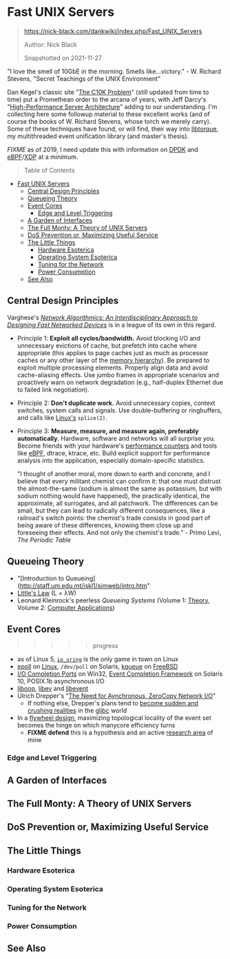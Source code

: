 # Fast UNIX Servers

> <https://nick-black.com/dankwiki/index.php/Fast_UNIX_Servers>
>
> Author: Nick Black
>
> Snapshotted on 2021-11-27

"I love the smell of 10GbE in the morning. Smells like...victory." -
W. Richard Stevens, "Secret Teachings of the UNIX Environment"

Dan Kegel's classic site "[The C10K Problem](http://www.kegel.com/c10k.html)"
(still updated from time to time) put a Promethean order to the arcana of
years, with Jeff Darcy's "[High-Performance Server Architecture](http://pl.atyp.us/content/tech/servers.html)"
adding to our understanding. I'm collecting here some followup material to
these excellent works (and of course the books of W. Richard Stevens, whose
torch we merely carry). Some of these techniques have found, or will find,
their way into [libtorque](https://nick-black.com/dankwiki/index.php?title=Libtorque),
my multithreaded event unification library (and master's thesis).

*FIXME* as of 2019, I need update this with information on [DPDK](https://nick-black.com/dankwiki/index.php?title=DPDK)
and [eBPF](https://nick-black.com/dankwiki/index.php?title=EBPF)/[XDP](https://nick-black.com/dankwiki/index.php?title=XDP)
at a minimum.

> Table of Contents

- [Fast UNIX Servers](#fast-unix-servers)
  - [Central Design Principles](#central-design-principles)
  - [Queueing Theory](#queueing-theory)
  - [Event Cores](#event-cores)
    - [Edge and Level Triggering](#edge-and-level-triggering)
  - [A Garden of Interfaces](#a-garden-of-interfaces)
  - [The Full Monty: A Theory of UNIX Servers](#the-full-monty-a-theory-of-unix-servers)
  - [DoS Prevention or, Maximizing Useful Service](#dos-prevention-or-maximizing-useful-service)
  - [The Little Things](#the-little-things)
    - [Hardware Esoterica](#hardware-esoterica)
    - [Operating System Esoterica](#operating-system-esoterica)
    - [Tuning for the Network](#tuning-for-the-network)
    - [Power Consumption](#power-consumption)
  - [See Also](#see-also)

## Central Design Principles

Varghese's [*Network Algorithmics: An Interdisciplinary Approach to Designing
Fast Networked Devices*](http://www.amazon.com/Network-Algorithmics-Interdisciplinary-Designing-Networking/dp/0120884771)
is in a league of its own in this regard.

- Principle 1: **Exploit all cycles/bandwidth.** Avoid blocking I/O and
  unnecessary evictions of cache, but prefetch into cache where appropriate
  (this applies to page caches just as much as processor caches or any other
  layer of the [memory hierarchy](https://nick-black.com/dankwiki/index.php?title=Architecture#Memory_Hierarchies)).
  Be prepared to exploit multiple processing elements. Properly align data and
  avoid cache-aliasing effects. Use jumbo frames in appropriate scenarios and
  proactively warn on network degradation (e.g., half-duplex Ethernet due to
  failed link negotiation).
- Principle 2: **Don't duplicate work.** Avoid unnecessary copies, context
  switches, system calls and signals. Use double-buffering or ringbuffers, and
  calls like [Linux's](https://nick-black.com/dankwiki/index.php?title=Linux_APIs)
  `splice(2)`.
- Principle 3: **Measure, measure, and measure again, preferably
  automatically.** Hardware, software and networks will all surprise you.
  Become friends with your hardware's [performance counters](https://nick-black.com/dankwiki/index.php?title=Performance_Counters)
  and tools like [eBPF](https://nick-black.com/dankwiki/index.php?title=EBPF),
  dtrace, ktrace, etc. Build explicit support for performance analysis into the
  application, especially domain-specific statistics.

  "I thought of another moral, more down to earth and concrete, and I believe
  that every militant chemist can confirm it: that one must distrust the
  almost-the-same (sodium is almost the same as potassium, but with sodium
  nothing would have happened), the practically identical, the approximate, all
  surrogates, and all patchwork. The differences can be small, but they can
  lead to radically different consequences, like a railroad's switch points:
  the chemist's trade consists in good part of being aware of these
  differences, knowing them close up and foreseeing their effects. And not only
  the chemist's trade." - Primo Levi, *The Periodic Table*

## Queueing Theory

- "[Introduction to Queueing](http://staff.um.edu.mt/jskl1/simweb/intro.htm"
- [Little's Law](http://en.wikipedia.org/wiki/Little's_law) (L = λW)
- Leonard Kleinrock's peerless *Queueing Systems*
  (Volume 1: [Theory](http://www.amazon.com/Queueing-Systems-Theory-Leonard-Kleinrock/dp/0471491101),
  Volume 2: [Computer Applications](http://www.amazon.com/Computer-Applications-2-Queueing-Systems/dp/047149111X))

## Event Cores

>>>>> progress

- as of Linux 5, [`io_uring`](https://nick-black.com/dankwiki/index.php?title=Io_uring&action=edit&redlink=1)
  is the only game in town on Linux
- [epoll](https://nick-black.com/dankwiki/index.php?title=Epoll) on
  [Linux](https://nick-black.com/dankwiki/index.php?title=Linux_APIs),
  `/dev/poll` on Solaris,
  [kqueue](https://nick-black.com/dankwiki/index.php?title=Kqueue) on
  [FreeBSD](https://nick-black.com/dankwiki/index.php?title=FreeBSD_APIs)
- [I/O Completion Ports](http://msdn.microsoft.com/en-us/library/aa365198%28VS.85%29.aspx)
  on Win32, [Event Completion Framework](http://developers.sun.com/solaris/articles/event_completion.html)
  on Solaris 10, POSIX.1b asynchronous I/O
- [liboop](http://liboop.ofb.net/),
  [libev](http://software.schmorp.de/pkg/libev.html) and
  [libevent](http://www.monkey.org/~provos/libevent/)
- Ulrich Drepper's "[The Need for Aynchronous, ZeroCopy Network I/O](http://people.redhat.com/drepper/newni-slides.pdf)"
  - If nothing else, Drepper's plans tend to
    [become sudden and crushing realities](http://sources.redhat.com/ml/libc-alpha/2002-01/msg00367.html)
    in the [glibc](https://nick-black.com/dankwiki/index.php?title=Glibc) world
- In a [flywheel design](https://nick-black.com/dankwiki/index.php?title=Libtorque),
  maximizing topological locality of the event set becomes the hinge on which
  manycore efficiency turns
  - **FIXME defend** this is a hypothesis and an active [research area](https://nick-black.com/dankwiki/index.php?title=Libtorque)
    of mine

### Edge and Level Triggering

## A Garden of Interfaces

## The Full Monty: A Theory of UNIX Servers

## DoS Prevention or, Maximizing Useful Service

## The Little Things

### Hardware Esoterica

### Operating System Esoterica

### Tuning for the Network

### Power Consumption

## See Also
